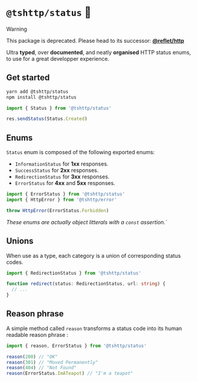 # `@tshttp/status` 🎰

> [!WARNING]  
> This package is deprecated. Please head to its successor: **[@reflet/http](https://github.com/jeremyben/reflet/tree/master/http)**

Ultra **typed**, over **documented**, and neatly **organised** HTTP status enums, to use for a great developper experience.

## Get started

```sh
yarn add @tshttp/status
npm install @tshttp/status
```

```ts
import { Status } from '@tshttp/status'

res.sendStatus(Status.Created)
```

## Enums

`Status` enum is composed of the following exported enums:

- `InformationStatus` for **1xx** responses.
- `SuccessStatus` for **2xx** responses.
- `RedirectionStatus` for **3xx** responses.
- `ErrorStatus` for **4xx** and **5xx** responses.

```ts
import { ErrorStatus } from '@tshttp/status'
import { HttpError } from '@tshttp/error'

throw HttpError(ErrorStatus.Forbidden)
```

_These enums are actually object litterals with a `const` assertion.`_

## Unions

When use as a type, each category is a union of corresponding status codes.

```ts
import { RedirectionStatus } from '@tshttp/status'

function redirect(status: RedirectionStatus, url: string) {
  // ...
}
```

## Reason phrase

A simple method called `reason` transforms a status code into its human readable reason phrase :

```ts
import { reason, ErrorStatus } from '@tshttp/status'

reason(200) // "OK"
reason(301) // "Moved Permanently"
reason(404) // "Not Found"
reason(ErrorStatus.ImATeapot) // "I'm a teapot"
```
